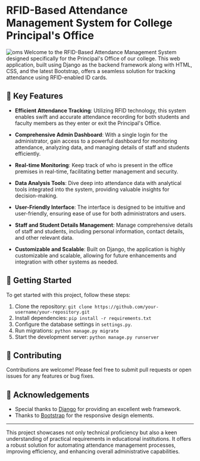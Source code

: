 # RFID-Based Attendance Management System for College Principal's Office
![oms](ProjectLAMS/oms.jpg)
Welcome to the RFID-Based Attendance Management System designed specifically for the Principal's Office of our college. This web application, built using Django as the backend framework along with HTML, CSS, and the latest Bootstrap, offers a seamless solution for tracking attendance using RFID-enabled ID cards.

## 🔑 Key Features

- **Efficient Attendance Tracking**: Utilizing RFID technology, this system enables swift and accurate attendance recording for both students and faculty members as they enter or exit the Principal's Office.
  
- **Comprehensive Admin Dashboard**: With a single login for the administrator, gain access to a powerful dashboard for monitoring attendance, analyzing data, and managing details of staff and students efficiently.

- **Real-time Monitoring**: Keep track of who is present in the office premises in real-time, facilitating better management and security.

- **Data Analysis Tools**: Dive deep into attendance data with analytical tools integrated into the system, providing valuable insights for decision-making.

- **User-Friendly Interface**: The interface is designed to be intuitive and user-friendly, ensuring ease of use for both administrators and users.

- **Staff and Student Details Management**: Manage comprehensive details of staff and students, including personal information, contact details, and other relevant data.

- **Customizable and Scalable**: Built on Django, the application is highly customizable and scalable, allowing for future enhancements and integration with other systems as needed.

## 🚀 Getting Started

To get started with this project, follow these steps:

1. Clone the repository: `git clone https://github.com/your-username/your-repository.git`
2. Install dependencies: `pip install -r requirements.txt`
3. Configure the database settings in `settings.py`.
4. Run migrations: `python manage.py migrate`
5. Start the development server: `python manage.py runserver`

## 🤝 Contributing

Contributions are welcome! Please feel free to submit pull requests or open issues for any features or bug fixes.


## 🙏 Acknowledgements

- Special thanks to [Django](https://www.djangoproject.com/) for providing an excellent web framework.
- Thanks to [Bootstrap](https://getbootstrap.com/) for the responsive design elements.
  
---

This project showcases not only technical proficiency but also a keen understanding of practical requirements in educational institutions. It offers a robust solution for automating attendance management processes, improving efficiency, and enhancing overall administrative capabilities. 


